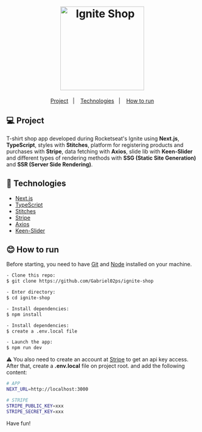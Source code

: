 <h1 align="center">
    <img alt="Ignite Shop" title="Ignite Shop" src="../04-ignite-shop/src/assets/logo.svg" width="220px" />
</h1>

<p align="center">
  <a href="#-project">Project</a>&nbsp;&nbsp;&nbsp;|&nbsp;&nbsp;&nbsp;
  <a href="#-technologies">Technologies</a>&nbsp;&nbsp;&nbsp;|&nbsp;&nbsp;&nbsp;
  <a href="#-how-to-run">How to run</a>
</p>


## 💻 Project

T-shirt shop app developed during Rocketseat's Ignite using <b>Next.js</b>, <b>TypeScript</b>, styles with <b>Stitches</b>, platform for registering products and purchases with <b>Stripe</b>, data fetching with <b>Axios</b>, slide lib with <b>Keen-Slider</b> and different types of rendering methods with <b>SSG (Static Site Generation)</b> and <b>SSR (Server Side Rendering)</b>.

## 🔧 Technologies

- [Next.js](https://nextjs.org/)
- [TypeScript](https://www.typescriptlang.org/)
- [Stitches](https://stitches.dev/)
- [Stripe](https://stripe.com/)
- [Axios](https://axios-http.com/docs/intro)
- [Keen-Slider](https://keen-slider.io/)

## 😊 How to run

Before starting, you need to have [Git](https://git-scm.com) and [Node](https://nodejs.org/en/) installed on your machine.

```sh
- Clone this repo:
$ git clone https://github.com/Gabriel02ps/ignite-shop

- Enter directory:
$ cd ignite-shop

- Install dependencies:
$ npm install

- Install dependencies:
$ create a .env.local file

- Launch the app:
$ npm run dev
```

⚠️ You also need to create an account at [Stripe](https://stripe.com/) to get an api key access.<br/>
After that, create a <b>.env.local</b> file on project root. and add the following content:

```sh
# APP
NEXT_URL=http://localhost:3000

# STRIPE
STRIPE_PUBLIC_KEY=xxx
STRIPE_SECRET_KEY=xxx
```

Have fun!